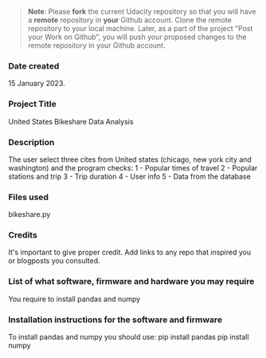 >**Note**: Please **fork** the current Udacity repository so that you will have a **remote** repository in **your** Github account. Clone the remote repository to your local machine. Later, as a part of the project "Post your Work on Github", you will push your proposed changes to the remote repository in your Github account.

### Date created
15 January 2023.

### Project Title
United States Bikeshare Data Analysis

### Description
The user select three cites from United states (chicago, new york city and washington) and the program checks:
1 - Popular times of travel
2 - Popular stations and trip
3 - Trip duration
4 - User info
5 - Data from the database

### Files used
bikeshare.py

### Credits
It's important to give proper credit. Add links to any repo that inspired you or blogposts you consulted.

### List of what software, firmware and hardware you may require
You require to install pandas and numpy

### Installation instructions for the software and firmware
To install pandas and numpy you should use:
pip install pandas
pip install numpy
